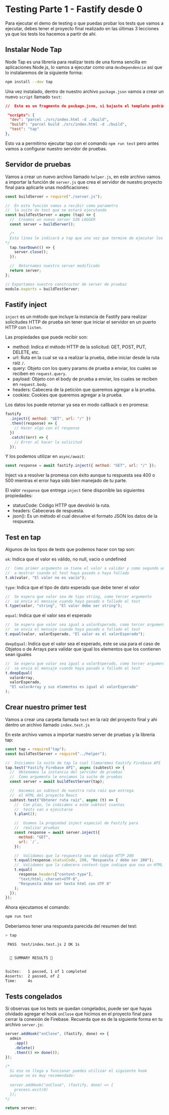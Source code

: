 # Testing Parte 1 - Fastify desde 0

Para ejecutar el demo de testing o que puedas probar los tests que vamos a ejecutar, debes tener el proyecto final realizado en las últimas 3 lecciones ya que los tests los hacemos a partir de ahí.

## Instalar Node Tap

Node Tap es una librería para realizar tests de una forma sencilla en aplicaciones Node.js, lo vamos a ejecutar como una `devDependencie` así que lo instalaremos de la siguiente forma:

```sh
npm install --dev tap
```

Una vez instalado, dentro de nuestro archivo `package.json` vamos a crear un nuevo `script` llamado `test`:

```json
//  Este es un fragmento de package.json, si bajaste el template podrás observar los scripts dev y build

 "scripts": {
  "dev": "parcel ./src/index.html -d ./build",
  "build": "parcel build ./src/index.html -d ./build",
  "test": "tap"
},
```

Esto va a permitirno ejecutar tap con el comando `npm run test` pero antes vamos a configurar nuestro servidor de pruebas.

## Servidor de pruebas

Vamos a crear un nuevo archivo llamado `helper.js`, en este archivo vamos a importar la función de `server.js` que crea el servidor de nuestro proyecto final para aplicarle unas modificaciones:

```js
const buildServer = require("./server.js");

//  En esta función vamos a recibir como parametro
//  la suite de test que se estará ejecutando
const buildTestServer = async (tap) => {
  //  Creamos un nuevo server SIN LOGGER
  const server = buildServer();

  /* 
  Esta línea le indicará a tap que una vez que termine de ejecutar los tests cierre el servidor Fastify para terminar el proceso de Node.js
*/
  tap.tearDown(() => {
    server.close();
  });

  //  Retornamos nuestro server modificado
  return server;
};

// Exportamos nuestro constructor de server de pruebas
module.exports = buildTestServer;
```

## Fastify inject

`inject` es un método que incluye la instancia de Fastify para realizar solicitudes HTTP de prueba sin tener que iniciar el servidor en un puerto HTTP con `listen`.

Las propiedades que puede recibir son:

- method: Indica el método HTTP de la solicitud: GET, POST, PUT, DELETE, etc.
- url: Ruta en la cual se va a realizar la prueba, debe iniciar desde la ruta raíz `/`.
- query: Objeto con los query params de prueba a enviar, los cuales se reciben en `request.query`.
- payload: Objeto con el body de prueba a enviar, los cuales se reciben en `request.body`.
- headers: Cabecera de la petición que queremos agregar a la prueba.
- cookies: Cookies que queremos agregar a la prueba.

Los datos los puede retornar ya sea en modo callback o en promesa:

```js
fastify
  .inject({ method: "GET", url: "/" })
  .then((response) => {
    // Hacer algo con el response
  })
  .catch((err) => {
    // Error al hacer la solicitud
  });
```

Y los podemos utilizar en `async/await`:

```js
const response = await fastify.inject({ method: "GET", url: "/" });
```

Inject va a resolver la promesa con éxito aunque tu respuesta sea 400 o 500 mientras el error haya sido bien manejado de tu parte.

El valor `response` que entrega `inject` tiene disponible las siguientes propiedades:

- statusCode: Código HTTP que devolvió la ruta.
- headers: Cabeceras de respuesta.
- json(): Es un método el cual devuelve el formato JSON los datos de la respuesta.

## Test en tap

Algunos de los tipos de tests que podemos hacer con tap son:

`ok`: Indica que el valor es válido, no null, vacio o undefined

```js
//  Como primer argumento se tiene el valor a validar y como segundo un mensaje
//  a mostrar cuando el test haya pasado o haya fallado
t.ok(valor, "El valor no es vacío");
```

`type`: Indica que el tipo de dato esperado que debe tener el valor

```js
//  Se espera que valor sea de tipo string, como tercer argumento
//  se envia el mensaje cuando haya pasado o fallado el test
t.type(valor, "string", "El valor debe ser string");
```

`equal`: Indica que el valor sea el esperado

```js
//  Se espera que valor sea igual a valorEsperado, como tercer argumento
//  se envia el mensaje cuando haya pasado o fallado el test
t.equal(valor, valorEsperado, "El valor es el valorEsperado");
```

`deepEqual`: Indica que el valor sea el esperado, este se usa para el caso de Objetos o de Arrays para validar que igual los elementos que los contienen sean iguales

```js
//  Se espera que valor sea igual a valorEsperado, como tercer argumento
//  se envia el mensaje cuando haya pasado o fallado el test
t.deepEqual(
  valorArray,
  valorEsperado,
  "El valorArray y sus elementos es igual al valorEsperado"
);
```

## Crear nuestro primer test

Vamos a crear una carpeta llamada `test` en la raíz del proyecto final y ahi dentro un archivo llamado `index.test.js`

En este archivo vamos a importar nuestro server de pruebas y la librería tap:

```js
const tap = require("tap");
const buildTestServer = require("../helper");

//  Iniciamos la suite de tap la cual llamaremos Fastify Firebase API
tap.test("Fastify Firebase API", async (subtest) => {
  //  Obtenemos la instancia del servidor de pruebas
  //  Como argumento le enviamos la suite de pruebas
  const server = await buildTestServer(tap);

  //  Hacemos un subtest de nuestra ruta raíz que entrega
  //  el HTML del proyecto React
  subtest.test("Obtener ruta raíz", async (t) => {
    //  Con plan, le indicamos a este subtest cuantos
    //  tests van a ejecutarse
    t.plan(2);

    //  Usamos la propiedad inject especial de Fastify para
    //  realizar pruebas
    const response = await server.inject({
      method: "GET",
      url: `/`,
    });

    //  Validamos que la respuesta sea un código HTTP 200
    t.equal(response.statusCode, 200, "Respuesta / debe ser 200");
    //  Validamos que la cabecera content-type indique que sea un HTML
    t.equal(
      response.headers["content-type"],
      "text/html; charset=UTF-8",
      "Respuesta debe ser texto html con UTF 8"
    );
  });
});
```

Ahora ejecutamos el comando:

```js
npm run test
```

Deberiamos tener una respuesta parecida del resumen del test:

```sh
> tap

 PASS  test/index.test.js 2 OK 1s


  🌈 SUMMARY RESULTS 🌈


Suites:   1 passed, 1 of 1 completed
Asserts:  2 passed, of 2
Time:     4s
```

## Tests congelados

Si observas que los tests se quedan congelados, puede ser que hayas olvidado agregar el hook `onClose` que hicimos en el proyecto final para cerrar la conexión de Firebase. Recuerda que es de la siguiente forma en tu archivo `server.js`:

```js
server.addHook("onClose", (fastify, done) => {
  admin
    .app()
    .delete()
    .then(() => done());
});

/*
  Si eso no llega a funcionar puedes utilizar el siguiente hook
  aunque no es muy recomendado:
  
  server.addHook("onClose", (fastify, done) => {
    process.exit(0)
  });
*/

return server;
```
